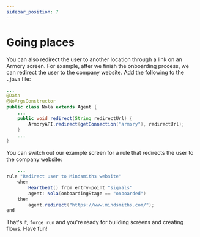 ```yaml
---
sidebar_position: 7
---
```

# Going places

You can also redirect the user to another location through a link on an Armory screen.
For example, after we finish the onboarding process, we can redirect the user to the company website.
Add the following to the `.java` file:

```java title="rule_engine/src/main/java/agents/Nola.java"
...
@Data
@NoArgsConstructor
public class Nola extends Agent {
    ...
    public void redirect(String redirectUrl) {
        ArmoryAPI.redirect(getConnection("armory"), redirectUrl);
    }
    ...
}

```

You can switch out our example screen for a rule that redirects the user to the company website:

```java title="rule_engine/src/main/resources/rules/nola/Nola.drl"
    ...
rule "Redirect user to Mindsmiths website"
    when
        Heartbeat() from entry-point "signals"
        agent: Nola(onboardingStage == "onboarded")
    then
        agent.redirect("https://www.mindsmiths.com/");
end
```
That's it, `forge run` and you're ready for building screens and creating flows. Have fun!